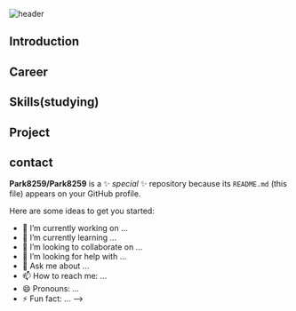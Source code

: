 ![header](https://capsule-render.vercel.app/api?type=rounded&color=auto&height=300&section=header&text=Welcome%20to%20PARK's%20Github&fontSize=60)
## Introduction 


## Career


## Skills(studying)



## Project


## contact



**Park8259/Park8259** is a ✨ _special_ ✨ repository because its `README.md` (this file) appears on your GitHub profile.





Here are some ideas to get you started:

- 🔭 I’m currently working on ...
- 🌱 I’m currently learning ...
- 👯 I’m looking to collaborate on ...
- 🤔 I’m looking for help with ...
- 💬 Ask me about ...
- 📫 How to reach me: ...
- 😄 Pronouns: ...
- ⚡ Fun fact: ...
-->
